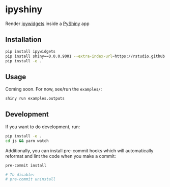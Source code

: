 ipyshiny
================

Render [ipywidgets](https://github.com/jupyter-widgets/ipywidgets) inside a [PyShiny](https://github.com/rstudio/prism) app 

## Installation

```sh
pip install ipywidgets
pip install shiny==0.0.0.9001 --extra-index-url=https://rstudio.github.io/pyshiny-site/pypi
pip install -e .
```

## Usage

Coming soon. For now, see/run the `examples/`:

```sh
shiny run examples.outputs
```

## Development

If you want to do development, run:

```sh
pip install -e .
cd js && yarn watch
```

Additionally, you can install pre-commit hooks which will automatically reformat and lint the code when you make a commit:

```sh
pre-commit install

# To disable:
# pre-commit uninstall
```
